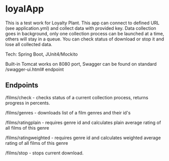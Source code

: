 # loyalApp
This is a test work for Loyalty Plant. This app can connect to defined URL (see application.yml) and collect data with provided key.
Data collection goes in background, only one collection process can be launched at a time, others will stay in a queue.
You can check status of download or stop it and lose all collected data.

Tech: Spring Boot, JUnit4/Mockito

Built-in Tomcat works on 8080 port, Swagger can be found on standard /swagger-ui.html# endpoint

## Endpoints

/films/check - checks status of a current collection process, returns progress in percents.

/films/genres - downloads list of a film genres and their id's

/films/ratingplain - requires genre id and calculates plain average rating of all films of this genre

/films/ratingweighted - requires genre id and calculates weighted average rating of all films of this genre

/films/stop - stops current download.

